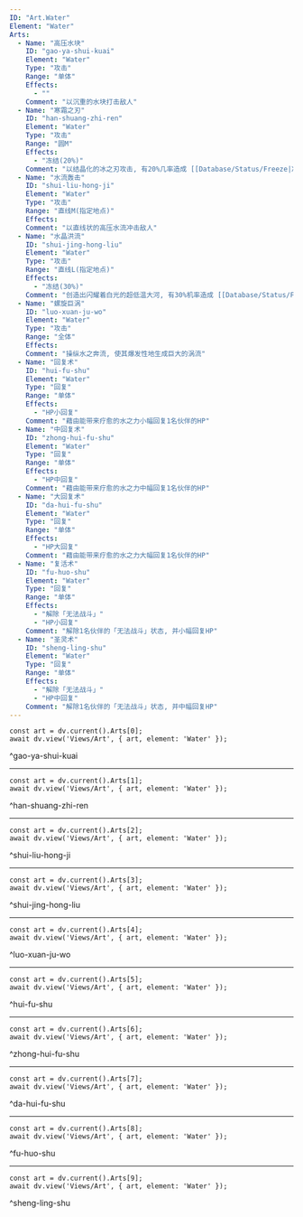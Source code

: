 ```yaml
---
ID: "Art.Water"
Element: "Water"
Arts:
  - Name: "高压水块"
    ID: "gao-ya-shui-kuai"
    Element: "Water"
    Type: "攻击"
    Range: "单体"
    Effects:
      - ""
    Comment: "以沉重的水块打击敌人"
  - Name: "寒霜之刃"
    ID: "han-shuang-zhi-ren"
    Element: "Water"
    Type: "攻击"
    Range: "圆M"
    Effects:
      - "冻结(20%)"
    Comment: "以结晶化的冰之刃攻击, 有20%几率造成 [[Database/Status/Freeze|冻结]]"
  - Name: "水流轰击"
    ID: "shui-liu-hong-ji"
    Element: "Water"
    Type: "攻击"
    Range: "直线M(指定地点)"
    Effects:
    Comment: "以直线状的高压水流冲击敌人"
  - Name: "水晶洪流"
    ID: "shui-jing-hong-liu"
    Element: "Water"
    Type: "攻击"
    Range: "直线L(指定地点)"
    Effects:
      - "冻结(30%)"
    Comment: "创造出闪耀着白光的超低温大河, 有30%机率造成 [[Database/Status/Freeze|冻结]]"
  - Name: "螺旋巨涡"
    ID: "luo-xuan-ju-wo"
    Element: "Water"
    Type: "攻击"
    Range: "全体"
    Effects:
    Comment: "操纵水之奔流, 使其爆发性地生成巨大的涡流"
  - Name: "回复术"
    ID: "hui-fu-shu"
    Element: "Water"
    Type: "回复"
    Range: "单体"
    Effects:
      - "HP小回复"
    Comment: "藉由能带来疗愈的水之力小幅回复1名伙伴的HP"
  - Name: "中回复术"
    ID: "zhong-hui-fu-shu"
    Element: "Water"
    Type: "回复"
    Range: "单体"
    Effects:
      - "HP中回复"
    Comment: "藉由能带来疗愈的水之力中幅回复1名伙伴的HP"
  - Name: "大回复术"
    ID: "da-hui-fu-shu"
    Element: "Water"
    Type: "回复"
    Range: "单体"
    Effects:
      - "HP大回复"
    Comment: "藉由能带来疗愈的水之力大幅回复1名伙伴的HP"
  - Name: "复活术"
    ID: "fu-huo-shu"
    Element: "Water"
    Type: "回复"
    Range: "单体"
    Effects:
      - "解除「无法战斗」"
      - "HP小回复"
    Comment: "解除1名伙伴的「无法战斗」状态, 并小幅回复HP"
  - Name: "圣灵术"
    ID: "sheng-ling-shu"
    Element: "Water"
    Type: "回复"
    Range: "单体"
    Effects:
      - "解除「无法战斗」"
      - "HP中回复"
    Comment: "解除1名伙伴的「无法战斗」状态, 并中幅回复HP"
---
```

```dataviewjs
const art = dv.current().Arts[0];
await dv.view('Views/Art', { art, element: 'Water' });
```
^gao-ya-shui-kuai

---

```dataviewjs
const art = dv.current().Arts[1];
await dv.view('Views/Art', { art, element: 'Water' });
```
^han-shuang-zhi-ren

---

```dataviewjs
const art = dv.current().Arts[2];
await dv.view('Views/Art', { art, element: 'Water' });
```
^shui-liu-hong-ji

---

```dataviewjs
const art = dv.current().Arts[3];
await dv.view('Views/Art', { art, element: 'Water' });
```
^shui-jing-hong-liu

---

```dataviewjs
const art = dv.current().Arts[4];
await dv.view('Views/Art', { art, element: 'Water' });
```
^luo-xuan-ju-wo

---

```dataviewjs
const art = dv.current().Arts[5];
await dv.view('Views/Art', { art, element: 'Water' });
```
^hui-fu-shu

---

```dataviewjs
const art = dv.current().Arts[6];
await dv.view('Views/Art', { art, element: 'Water' });
```
^zhong-hui-fu-shu

---

```dataviewjs
const art = dv.current().Arts[7];
await dv.view('Views/Art', { art, element: 'Water' });
```
^da-hui-fu-shu

---

```dataviewjs
const art = dv.current().Arts[8];
await dv.view('Views/Art', { art, element: 'Water' });
```
^fu-huo-shu

---

```dataviewjs
const art = dv.current().Arts[9];
await dv.view('Views/Art', { art, element: 'Water' });
```
^sheng-ling-shu